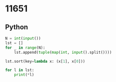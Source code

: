 # 11651

## Python

```python
N = int(input())
lst = []
for _ in range(N):
    lst.append(tuple(map(int, input().split())))

lst.sort(key=lambda x: (x[1], x[0]))

for l in lst:
    print(*l)

```
